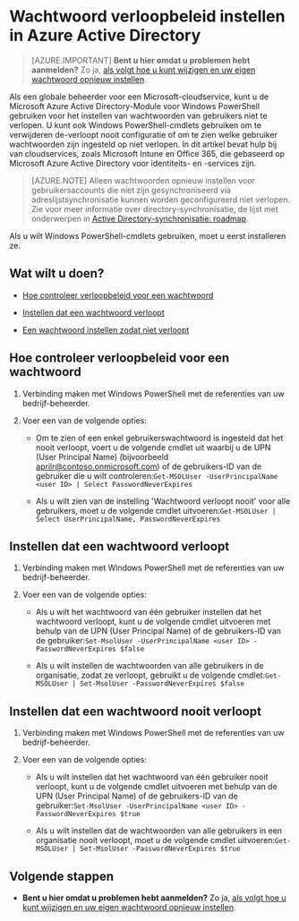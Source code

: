 <properties
    pageTitle="Wachtwoord verloopbeleid instellen in Azure Active Directory | Microsoft Azure"
    description="Meer informatie over het controleren van verloopbeleid en bijna verlopen wachtwoorden van gebruikers wijzigen afzonderlijk of bulksgewijs voor Azure Active directory-wachtwoorden"
    services="active-directory"
    documentationCenter=""
    authors="curtand"
    manager="femila"
    editor=""/>

<tags
    ms.service="active-directory"
    ms.workload="identity"
    ms.tgt_pltfrm="na"
    ms.devlang="na"
    ms.topic="article"
    ms.date="10/04/2016"
    ms.author="curtand"/>


# <a name="set-password-expiration-policies-in-azure-active-directory"></a>Wachtwoord verloopbeleid instellen in Azure Active Directory

> [AZURE.IMPORTANT] **Bent u hier omdat u problemen hebt aanmelden?** Zo ja, [als volgt hoe u kunt wijzigen en uw eigen wachtwoord opnieuw instellen](active-directory-passwords-update-your-own-password.md).

Als een globale beheerder voor een Microsoft-cloudservice, kunt u de Microsoft Azure Active Directory-Module voor Windows PowerShell gebruiken voor het instellen van wachtwoorden van gebruikers niet te verlopen. U kunt ook Windows PowerShell-cmdlets gebruiken om te verwijderen de-verloopt nooit configuratie of om te zien welke gebruiker wachtwoorden zijn ingesteld op niet verlopen. In dit artikel bevat hulp bij van cloudservices, zoals Microsoft Intune en Office 365, die gebaseerd op Microsoft Azure Active Directory voor identiteits- en -services zijn.

  > [AZURE.NOTE] Alleen wachtwoorden opnieuw instellen voor gebruikersaccounts die niet zijn gesynchroniseerd via adreslijstsynchronisatie kunnen worden geconfigureerd niet verlopen. Zie voor meer informatie over directory-synchronisatie, de lijst met onderwerpen in [Active Directory-synchronisatie: roadmap](https://msdn.microsoft.com/library/azure/hh967642.aspx).

Als u wilt Windows PowerShell-cmdlets gebruiken, moet u eerst installeren ze.

## <a name="what-do-you-want-to-do"></a>Wat wilt u doen?

- [Hoe controleer verloopbeleid voor een wachtwoord](#how-to-check-expiration-policy-for-a-password)

- [Instellen dat een wachtwoord verloopt](#set-a-password-to-expire)

- [Een wachtwoord instellen zodat niet verloopt](#set-a-password-to-never-expire)

## <a name="how-to-check-expiration-policy-for-a-password"></a>Hoe controleer verloopbeleid voor een wachtwoord

1.  Verbinding maken met Windows PowerShell met de referenties van uw bedrijf-beheerder.

2.  Voer een van de volgende opties:

    - Om te zien of een enkel gebruikerswachtwoord is ingesteld dat het nooit verloopt, voert u de volgende cmdlet uit waarbij u de UPN (User Principal Name) (bijvoorbeeld aprilr@contoso.onmicrosoft.com) of de gebruikers-ID van de gebruiker die u wilt controleren:`Get-MSOLUser -UserPrincipalName <user ID> | Select PasswordNeverExpires`

    - Als u wilt zien van de instelling 'Wachtwoord verloopt nooit' voor alle gebruikers, moet u de volgende cmdlet uitvoeren:`Get-MSOLUser | Select UserPrincipalName, PasswordNeverExpires`

## <a name="set-a-password-to-expire"></a>Instellen dat een wachtwoord verloopt

1.  Verbinding maken met Windows PowerShell met de referenties van uw bedrijf-beheerder.

2.  Voer een van de volgende opties:

    - Als u wilt het wachtwoord van één gebruiker instellen dat het wachtwoord verloopt, kunt u de volgende cmdlet uitvoeren met behulp van de UPN (User Principal Name) of de gebruikers-ID van de gebruiker:`Set-MsolUser -UserPrincipalName <user ID> -PasswordNeverExpires $false`

    - Als u wilt instellen de wachtwoorden van alle gebruikers in de organisatie, zodat ze verloopt, gebruikt u de volgende cmdlet:`Get-MSOLUser | Set-MsolUser -PasswordNeverExpires $false`

## <a name="set-a-password-to-never-expire"></a>Instellen dat een wachtwoord nooit verloopt

1. Verbinding maken met Windows PowerShell met de referenties van uw bedrijf-beheerder.

2.  Voer een van de volgende opties:

    - Als u wilt instellen dat het wachtwoord van één gebruiker nooit verloopt, kunt u de volgende cmdlet uitvoeren met behulp van de UPN (User Principal Name) of de gebruikers-ID van de gebruiker:`Set-MsolUser -UserPrincipalName <user ID> -PasswordNeverExpires $true`

    - Als u wilt instellen dat de wachtwoorden van alle gebruikers in een organisatie nooit verloopt, moet u de volgende cmdlet uitvoeren:`Get-MSOLUser | Set-MsolUser -PasswordNeverExpires $true`

## <a name="next-steps"></a>Volgende stappen

* **Bent u hier omdat u problemen hebt aanmelden?** Zo ja, [als volgt hoe u kunt wijzigen en uw eigen wachtwoord opnieuw instellen](active-directory-passwords-update-your-own-password.md).
